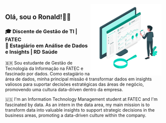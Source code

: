 
<img src="https://github.com/ronallds/ronallds/blob/378e0e8a98e2f8a4965d3dcec739c9c5de020b12/data-illustration.png" min-width="230px" max-width="230px" width="230px" align="right">

<h2>Olá, sou o Ronald!👋😄</h2>

<h3 align="left"> 
  🎓 <b>Discente de Gestão de TI | FATEC </b><br>
  💼 <b>Estagiário em Análise de Dados e Insights | RD Saúde </b>
</h3>

<p align="left" size="30">
🇧🇷
Sou estudante de Gestão de Tecnologia da Informação na FATEC e fascinado por dados. Como estagiário na área de dados, minha principal missão é transformar dados em insights valiosos para suportar decisões estratégicas das áreas de negócio,      promovendo uma cultura data-driven dentro da empresa.
</p>

<p align="left" size="30">
🇺🇸
I'm an Information Technology Management student at FATEC and I'm fascinated by data. As an intern in the data area, my main mission is to transform data into valuable insights to support strategic decisions in the business areas, promoting a data-driven culture within the company.
</p>
